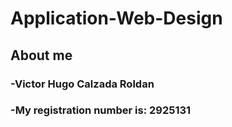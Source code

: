 # Application-Web-Design
## About me
### -Victor Hugo Calzada Roldan
### -My registration number is: 2925131
